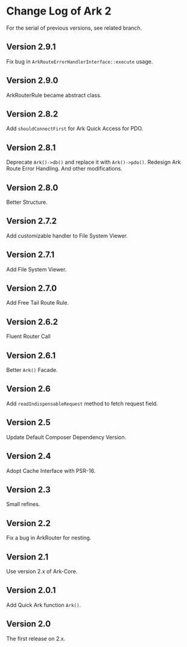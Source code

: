 # Change Log of Ark 2

For the serial of previous versions, see related branch.

## Version 2.9.1

Fix bug in `ArkRouteErrorHandlerInterface::execute` usage.

## Version 2.9.0

ArkRouterRule became abstract class.

## Version 2.8.2

Add `shouldConnectFirst` for Ark Quick Access for PDO.

## Version 2.8.1

Deprecate `Ark()->db()` and replace it with `Ark()->pdo()`.
Redesign Ark Route Error Handling.
And other modifications.

## Version 2.8.0

Better Structure.

## Version 2.7.2

Add customizable handler to File System Viewer.

## Version 2.7.1

Add File System Viewer.

## Version 2.7.0

Add Free Tail Route Rule.

## Version 2.6.2

Fluent Router Call

## Version 2.6.1

Better `Ark()` Facade.

## Version 2.6

Add `readIndispensableRequest` method to fetch request field.

## Version 2.5

Update Default Composer Dependency Version.

## Version 2.4

Adopt Cache Interface with PSR-16.

## Version 2.3

Small refines.

## Version 2.2

Fix a bug in ArkRouter for nesting.

## Version 2.1

Use version 2.x of Ark-Core.

## Version 2.0.1

Add Quick Ark function `Ark()`.

## Version 2.0

The first release on 2.x.